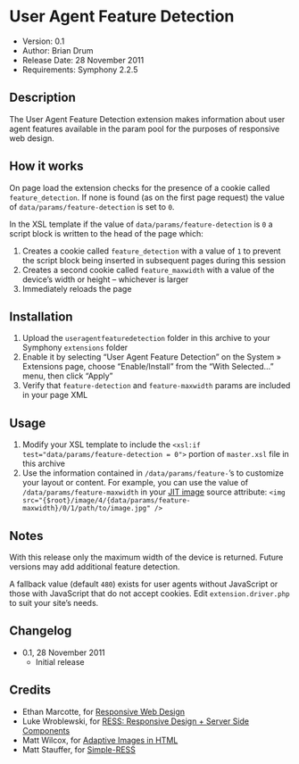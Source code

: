 # User Agent Feature Detection

* Version: 0.1
* Author: Brian Drum
* Release Date: 28 November 2011
* Requirements: Symphony 2.2.5

## Description

The User Agent Feature Detection extension makes information about user agent features available in the param pool for the purposes of responsive web design.

## How it works

On page load the extension checks for the presence of a cookie called `feature_detection`. If none is found (as on the first page request) the value of `data/params/feature-detection` is set to `0`.

In the XSL template if the value of `data/params/feature-detection` is `0` a script block is written to the head of the page which:

1. Creates a cookie called `feature_detection` with a value of `1` to prevent the script block being inserted in subsequent pages during this session
2. Creates a second cookie called `feature_maxwidth` with a value of the device’s width or height – whichever is larger
3. Immediately reloads the page

## Installation

1. Upload the `useragentfeaturedetection` folder in this archive to your Symphony `extensions` folder
2. Enable it by selecting “User Agent Feature Detection” on the System » Extensions page, choose “Enable/Install” from the “With Selected…” menu, then click “Apply”
3. Verify that `feature-detection` and `feature-maxwidth` params are included in your page XML

## Usage

1. Modify your XSL template to include the `<xsl:if test="data/params/feature-detection = 0">` portion of `master.xsl` file in this archive
2. Use the information contained in `/data/params/feature-`’s to customize your layout or content. For example, you can use the value of `/data/params/feature-maxwidth` in your [JIT image](http://symphony-cms.com/learn/concepts/view/jit-image-manipulation/) source attribute: `<img src="{$root}/image/4/{data/params/feature-maxwidth}/0/1/path/to/image.jpg" />`

## Notes

With this release only the maximum width of the device is returned. Future versions may add additional feature detection.

A fallback value (default `480`) exists for user agents without JavaScript or those with JavaScript that do not accept cookies. Edit `extension.driver.php` to suit your site’s needs.

## Changelog

* 0.1, 28 November 2011
	* Initial release

## Credits

* Ethan Marcotte, for [Responsive Web Design](http://www.alistapart.com/articles/responsive-web-design/)
* Luke Wroblewski, for [RESS: Responsive Design + Server Side Components](http://www.lukew.com/ff/entry.asp?1392)
* Matt Wilcox, for [Adaptive Images in HTML](http://adaptive-images.com/)
* Matt Stauffer, for [Simple-RESS](https://github.com/jiolasa/Simple-RESS)
